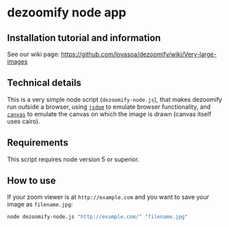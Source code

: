 # dezoomify node app

## Installation tutorial and information
See our wiki page: https://github.com/lovasoa/dezoomify/wiki/Very-large-images

## Technical details
This is a very simple node script (`dezoomify-node.js`), that makes dezoomify run outside a browser,
using [`jsdom`](https://www.npmjs.com/package/jsdom) to emulate  browser functionality,
and [`canvas`](https://www.npmjs.com/package/canvas) to emulate the canvas on which the image is drawn (canvas itself uses cairo).

## Requirements
This script requires node version 5 or superior.

## How to use
If your zoom viewer is at `http://example.com` and you want to save your image as `filename.jpg`:
```sh
node dezoomify-node.js "http://example.com/" "filename.jpg"
```
